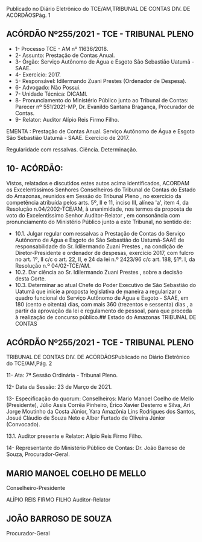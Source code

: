 Publicado  no  Diário  Eletrônico do TCE/AM,TRIBUNAL DE CONTAS DIV. DE ACÓRDÃOSPág. 1

## ACÓRDÃO Nº255/2021 - TCE - TRIBUNAL PLENO

- 1- Processo TCE - AM nº 11636/2018.
- 2- Assunto: Prestação de Contas Anual.
- 3- Órgão: Serviço Autônomo de Água e Esgoto São Sebastião Uatumã - SAAE.
- 4- Exercício: 2017.
- 5- Responsável: Idilermando Zuani Prestes (Ordenador de Despesa).
- 6- Advogado: Não Possui.
- 7- Unidade Técnica: DICAMI.
- 8- Pronunciamento  do  Ministério  Público  junto  ao  Tribunal  de  Contas: Parecer  nº 551/2021-MP, Dr. Evanildo Santana Bragança, Procurador de Contas.
- 9- Relator: Auditor Alípio Reis Firmo Filho.

EMENTA : Prestação de Contas Anual. Serviço Autônomo de Água e Esgoto São Sebastião Uatumã - SAAE. Exercício de 2017.

Regularidade com ressalvas. Ciência. Determinação.

## 10-  ACÓRDÃO:

Vistos, relatados e discutidos estes autos acima identificados, ACORDAM os Excelentíssimos Senhores Conselheiros do Tribunal de Contas do Estado do Amazonas, reunidos em Sessão do Tribunal Pleno , no exercício da competência atribuída pelos arts. 5º, II e 11, inciso III, alínea 'a', item 4, da Resolução n.04/2002-TCE/AM, à unanimidade, nos termos da proposta de voto do Excelentíssimo Senhor Auditor-Relator , em consonância com pronunciamento do Ministério Público junto a este Tribunal, no sentido de:

- 10.1. Julgar  regular  com  ressalvas a Prestação  de  Contas  do  Serviço Autônomo  de  Água  e  Esgoto  de  São  Sebastião  do  Uatumã-SAAE  de responsabilidade do Sr. Idilermando  Zuani  Prestes , na condição  de Diretor-Presidente  e  ordenador  de  despesas,  exercício  2017, com  fulcro no art. 1º, II c/c o art. 22, II, e 24 da lei n.º 2423/96 c/c art. 188, §1º. I, da Resolução n.º 04/02-TCE/AM.
- 10.2. Dar  ciência ao Sr.  Idilermando  Zuani  Prestes ,  sobre  a  decisão  desta Corte.
- 10.3. Determinar ao  atual  Chefe  do  Poder  Executivo  de  São  Sebastião  do Uatumã que inicie a proposta legislativa de maneira a regularizar o quadro funcional do Serviço Autônomo de Água e Esgoto - SAAE, em 180 (cento e oitenta) dias, com mais 360 (trezentos e sessenta) dias ,  a  partir da aprovação  da  lei e regulamento  de  pessoal, para que  proceda  à realização de concurso público.## Estado do Amazonas TRIBUNAL DE CONTAS

## ACÓRDÃO Nº255/2021 - TCE - TRIBUNAL PLENO

TRIBUNAL DE CONTAS DIV. DE ACÓRDÃOSPublicado  no  Diário  Eletrônico do TCE/AM,Pág. 2

11-  Ata: 7ª Sessão Ordinária - Tribunal Pleno.

12-  Data da Sessão: 23 de Março de 2021.

13-  Especificação do quorum: Conselheiros: Mario Manoel Coelho de Mello (Presidente),  Júlio  Assis  Corrêa  Pinheiro,  Érico  Xavier  Desterro  e  Silva,  Ari  Jorge Moutinho da Costa Júnior, Yara Amazônia Lins Rodrigues dos Santos, Josué Cláudio de Souza Neto e Alber Furtado de Oliveira Júnior (Convocado).

13.1. Auditor presente e Relator: Alípio Reis Firmo Filho.

14-  Representante  do  Ministério  Público  de  Contas: Dr. João  Barroso  de  Souza, Procurador-Geral.

## MARIO MANOEL COELHO DE MELLO

Conselheiro-Presidente

ALÍPIO REIS FIRMO FILHO Auditor-Relator

## JOÃO BARROSO DE SOUZA

Procurador-Geral